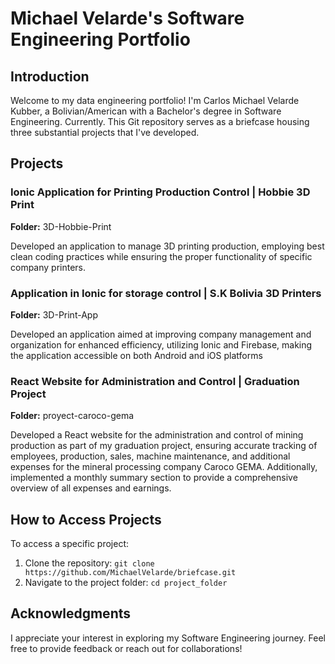 # Michael Velarde's Software Engineering Portfolio

## Introduction
Welcome to my data engineering portfolio! I'm Carlos Michael Velarde Kubber, a Bolivian/American with a Bachelor's degree in Software Engineering. Currently. This Git repository serves as a briefcase housing three substantial projects that I've developed.

## Projects

### Ionic Application for Printing Production Control | Hobbie 3D Print 
**Folder:** 3D-Hobbie-Print

Developed an application to manage 3D printing production, employing best clean coding practices while ensuring the proper
functionality of specific company printers.

### Application in Ionic for storage control | S.K Bolivia 3D Printers
**Folder:** 3D-Print-App

Developed an application aimed at improving company management and organization for enhanced efficiency, utilizing Ionic
and Firebase, making the application accessible on both Android and iOS platforms

### React Website for Administration and Control | Graduation Project 
**Folder:** proyect-caroco-gema

Developed a React website for the administration and control of mining production as part of my graduation project, ensuring
accurate tracking of employees, production, sales, machine maintenance, and additional expenses for the mineral processing
company Caroco GEMA. Additionally, implemented a monthly summary section to provide a comprehensive overview of all
expenses and earnings.

## How to Access Projects
To access a specific project:

1. Clone the repository: `git clone https://github.com/MichaelVelarde/briefcase.git`
2. Navigate to the project folder: `cd project_folder`

## Acknowledgments
I appreciate your interest in exploring my Software Engineering journey. Feel free to provide feedback or reach out for collaborations!

